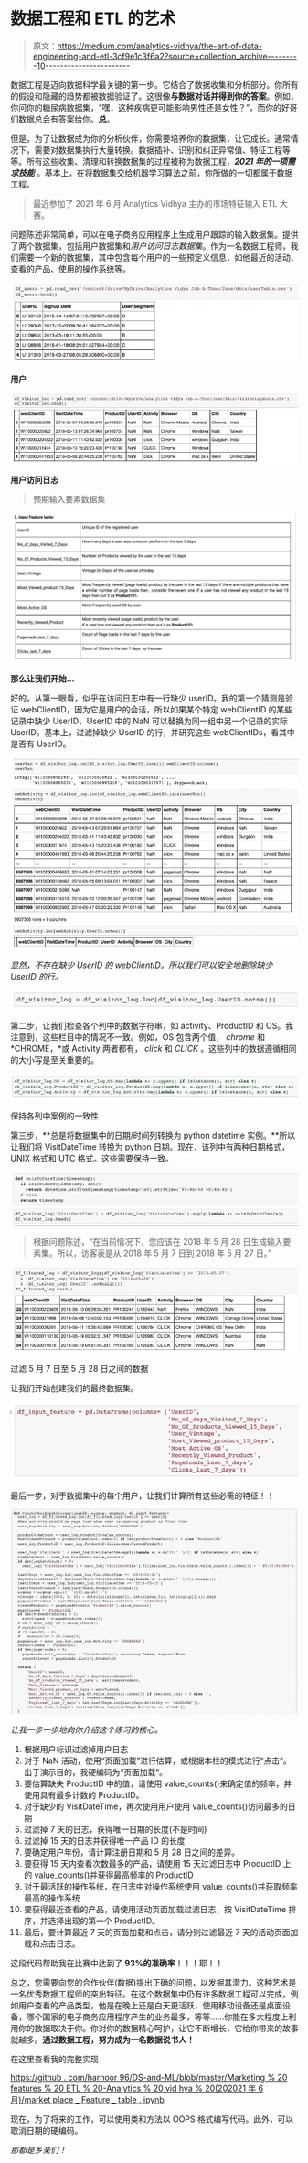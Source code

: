# 数据工程和 ETL 的艺术

> 原文：<https://medium.com/analytics-vidhya/the-art-of-data-engineering-and-etl-3cf9e1c3f6a2?source=collection_archive---------10----------------------->

数据工程是迈向数据科学最关键的第一步。它结合了数据收集和分析部分。你所有的假设和隐藏的趋势都被数据验证了。这很像**与数据对话并得到你的答案**。例如，你问你的糖尿病数据集，“嘿，这种疾病更可能影响男性还是女性？”，而你的好哥们数据总会有答案给你。**总**。

但是，为了让数据成为你的分析伙伴，你需要培养你的数据集，让它成长。通常情况下，需要对数据集执行大量转换。数据插补、识别和纠正异常值、特征工程等等。所有这些收集、清理和转换数据集的过程被称为数据工程，***2021 年的一项需求技能*** 。基本上，在将数据集交给机器学习算法之前，你所做的一切都属于数据工程。

> 最近参加了 2021 年 6 月 Analytics Vidhya 主办的市场特征输入 ETL 大赛。

问题陈述非常简单，可以在电子商务应用程序上生成用户跟踪的输入数据集。提供了两个数据集，包括用户数据集和*用户访问日志数据集*。作为一名数据工程师，我们需要一个新的数据集，其中包含每个用户的一些预定义信息，如他最近的活动、查看的产品、使用的操作系统等。

![](img/198d9c517c8c77162d3081110ad27ac7.png)

**用户**

![](img/beda8887dba1f408853d5df140ac9539.png)

**用户访问日志**

> 预期输入要素数据集

![](img/2c3333424f5e7f01f0d714c17d2df2f8.png)

**那么让我们开始…**

好的，从第一眼看，似乎在访问日志中有一行缺少 userID。我的第一个猜测是验证 webClientID，因为它是用户的会话，所以如果某个特定 webClientID 的某些记录中缺少 UserID，UserID 中的 NaN 可以替换为同一组中另一个记录的实际 UserID。基本上，过滤掉缺少 UserID 的行，并研究这些 webClientIDs，看其中是否有 UserID。

![](img/de20dd45999185d7117737de2050cb4d.png)

*显然，不存在缺少 UserID 的 webClientID。所以我们可以安全地删除缺少 UserID 的行。*

![](img/f6baa4522bd23a47fc14d37161d3fe66.png)

第二步，让我们检查各个列中的数据字符串，如 activity、ProductID 和 OS。我注意到，这些栏目中的情况不一致。例如，OS 包含两个值， *chrome* 和 *CHROME，*或 Activity 两者都有， *click* 和 *CLICK* 。这些列中的数据遵循相同的大小写是至关重要的。

![](img/6692079990ec1e2e6d34cddfb40f6b51.png)

保持各列中案例的一致性

第三步，**总是将数据集中的日期/时间列转换为 python datetime 实例。**所以让我们将 VisitDateTime 转换为 python 日期。现在，该列中有两种日期格式，UNIX 格式和 UTC 格式。这些需要保持一致。

![](img/87f02b16fc5bac05c0f2b76a08a42822.png)

> 根据问题陈述，“在当前情况下，您应该在 2018 年 5 月 28 日生成输入要素集。所以，访客表是从 2018 年 5 月 7 日到 2018 年 5 月 27 日。”

![](img/0b08b38ee62793a21ccb6cbe05849117.png)

过滤 5 月 7 日至 5 月 28 日之间的数据

让我们开始创建我们的最终数据集。

![](img/62d91ef9d82b720a839e57c19855b947.png)

最后一步，对于数据集中的每个用户，让我们计算所有这些必需的特征！！

![](img/a27d645104f9239c9d28d330f7c6f691.png)

*让我一步一步地向你介绍这个练习的核心。*

1.  根据用户标识过滤掉用户日志
2.  对于 NaN 活动，使用“页面加载”进行估算，或根据本栏的模式进行“点击”。出于演示目的，我硬编码为“页面加载”。
3.  要估算缺失 ProductID 中的值，请使用 value_counts()来确定值的频率，并使用具有最多计数的 ProductID。
4.  对于缺少的 VisitDateTime，再次使用用户使用 value_counts()访问最多的日期
5.  过滤掉 7 天的日志，获得唯一日期的长度(不是时间)
6.  过滤掉 15 天的日志并获得唯一产品 ID 的长度
7.  要确定用户年份，请计算注册日期和 5 月 28 日之间的差异。
8.  要获得 15 天内查看次数最多的产品，请使用 15 天过滤日志中 ProductID 上的 value_counts()并获得最高频率的 ProductID
9.  对于最活跃的操作系统，在日志中对操作系统使用 value_counts()并获取频率最高的操作系统
10.  要获得最近查看的产品，请使用活动页面加载过滤日志，按 VisitDateTime 排序，并选择出现的第一个 ProductID。
11.  最后，要计算最近 7 天的页面加载和点击，请分别过滤最近 7 天的活动页面加载和点击日志。

这段代码帮助我在比赛中达到了 **93%的准确率**！！！耶！！

总之，您需要向您的合作伙伴(数据)提出正确的问题，以发掘其潜力。这种艺术是一名优秀数据工程师的突出特征。在这个数据集中仍有许多数据工程可以完成，例如用户查看的产品类型，他是在晚上还是白天更活跃，使用移动设备还是桌面设备，哪个国家的电子商务应用程序产生的业务最多，等等……你能在多大程度上利用你的数据取决于你。你对你的数据精心呵护，让它不断增长，它给你带来的故事就越多。**通过数据工程，努力成为一名数据说书人！**

在这里查看我的完整实现

[https://github . com/harnoor 96/DS-and-ML/blob/master/Marketing % 20 features % 20 ETL % 20-Analytics % 20 vid hya % 20(202021 年 6 月)/market place _ Feature _ table . ipynb](https://github.com/harnoor96/DS-and-ML/blob/master/Marketing%20Features%20ETL%20-Analytics%20Vidhya%20(June%202021)/Marketplace_Feature_Table.ipynb)

现在，为了将来的工作，可以使用类和方法以 OOPS 格式编写代码。此外，可以取消日期的硬编码。

*那都是乡亲们！*